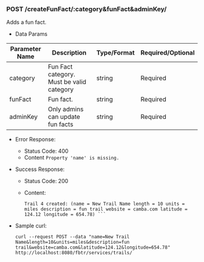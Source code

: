 ### POST /createFunFact/:category&funFact&adminKey/

  Adds a fun fact.

* Data Params

| Parameter Name | Description | Type/Format | Required/Optional |
| ---------------| ----------- | ----------- |   -------- |
| category| Fun Fact category. Must be valid category | string |  Required |
| funFact| Fun fact. | string | Required |
| adminKey| Only admins can update fun facts | string | Required |


* Error Response:
    * Status Code: 400
    * Content `Property 'name' is missing.`


* Success Response:

  * Status Code: 200 
  * Content:

	 ```
	Trail 4 created: (name = New Trail Name length = 10 units = miles description = fun trail website = camba.com latitude = 124.12 longitude = 654.78) ```
	```

* Sample curl: 

	```
	curl --request POST --data "name=New Trail Name&length=10&units=miles&description=fun trail&website=camba.com&latitude=124.12&longitude=654.78" http://localhost:8080/fbtr/services/trails/
	```
